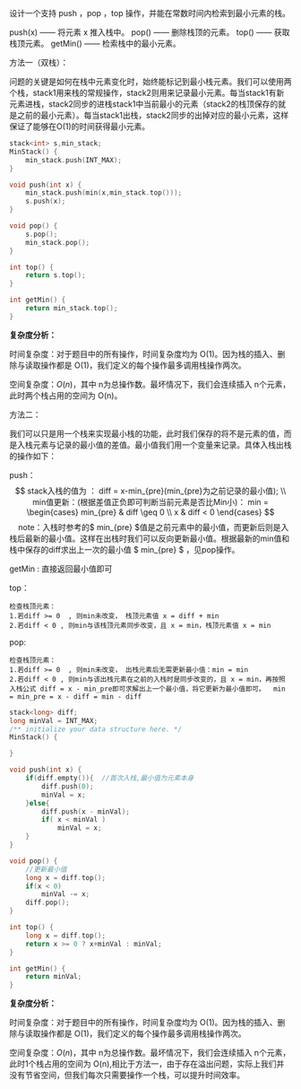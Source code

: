 设计一个支持 push ，pop ，top 操作，并能在常数时间内检索到最小元素的栈。

push(x) —— 将元素 x 推入栈中。
pop() —— 删除栈顶的元素。
top() —— 获取栈顶元素。
getMin() —— 检索栈中的最小元素。





方法一（双栈）：

​	问题的关键是如何在栈中元素变化时，始终能标记到最小栈元素。我们可以使用两个栈，stack1用来栈的常规操作，stack2则用来记录最小元素。每当stack1有新元素进栈，stack2同步的进栈stack1中当前最小的元素（stack2的栈顶保存的就是之前的最小元素）。每当stack1出栈，stack2同步的出掉对应的最小元素，这样保证了能够在O(1)的时间获得最小元素。

```c++
stack<int> s,min_stack;
MinStack() {
    min_stack.push(INT_MAX);
}

void push(int x) {
    min_stack.push(min(x,min_stack.top()));
    s.push(x);
}

void pop() {
    s.pop();
    min_stack.pop();
}

int top() {
    return s.top();
}

int getMin() {
    return min_stack.top();
}
```

<b>复杂度分析：</b>

时间复杂度：对于题目中的所有操作，时间复杂度均为 O(1)。因为栈的插入、删除与读取操作都是 O(1)，我们定义的每个操作最多调用栈操作两次。

空间复杂度：*O*(*n*)，其中 n为总操作数。最坏情况下，我们会连续插入 n个元素，此时两个栈占用的空间为 O(n)。



方法二：

​	我们可以只是用一个栈来实现最小栈的功能，此时我们保存的将不是元素的值，而是入栈元素与记录的最小值的差值。最小值我们用一个变量来记录。具体入栈出栈的操作如下：

push：
$$
stack入栈的值为 ： diff = x-min_{pre}(min_{pre}为之前记录的最小值); \\
min值更新：(根据差值正负即可判断当前元素是否比Min小)：	
min = 
\begin{cases}
	 min_{pre} & diff \geq 0 \\
	 x & diff < 0
\end{cases}
$$
&nbsp;&nbsp; &nbsp;note：入栈时参考的$ min_{pre} $值是之前元素中的最小值，而更新后则是入栈后最新的最小值。这样在出栈时我们可以反向更新最小值。根据最新的min值和栈中保存的diff求出上一次的最小值 $ min_{pre} $ ，见pop操作。

getMin :	直接返回最小值即可

top：

```
检查栈顶元素：
1.若diff >= 0  , 则min未改变， 栈顶元素值 x = diff + min
2.若diff < 0 , 则min与该栈顶元素同步改变，且 x = min，栈顶元素值 x = min
```

pop:

```
检查栈顶元素：
1.若diff >= 0  , 则min未改变， 出栈元素后无需更新最小值：min = min
2.若diff < 0 , 则min与该出栈元素在之前的入栈时是同步改变的，且 x = min，再按照入栈公式 diff = x - min_pre即可求解出上一个最小值，将它更新为最小值即可。  min = min_pre = x - diff = min - diff
```

```c++
stack<long> diff;
long minVal = INT_MAX;
/** initialize your data structure here. */
MinStack() {

}

void push(int x) {
    if(diff.empty()){  //首次入栈,最小值为元素本身
        diff.push(0);
        minVal = x; 
    }else{
        diff.push(x - minVal);
        if( x < minVal )
            minVal = x;
    }
}

void pop() {
    //更新最小值
    long x = diff.top();
    if(x < 0)
        minVal -= x;
    diff.pop();
}

int top() {
    long x = diff.top();
    return x >= 0 ? x+minVal : minVal;
}

int getMin() {
    return minVal;
}
```

<b>复杂度分析：</b>

时间复杂度：对于题目中的所有操作，时间复杂度均为 O(1)。因为栈的插入、删除与读取操作都是 O(1)，我们定义的每个操作最多调用栈操作两次。

空间复杂度：*O*(*n*)，其中 n为总操作数。最坏情况下，我们会连续插入 n个元素，此时1个栈占用的空间为 O(n),相比于方法一，由于存在溢出问题，实际上我们并没有节省空间，但我们每次只需要操作一个栈，可以提升时间效率。